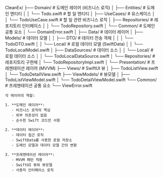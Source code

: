 CleanEx/
├── Domain/                    # 도메인 레이어 (비즈니스 로직)
│   ├── Entities/             # 도메인 엔티티
│   │   └── Todo.swift        # 할 일 엔티티
│   ├── UseCases/            # 유스케이스
│   │   └── TodoUseCase.swift # 할 일 관련 비즈니스 로직
│   ├── Repositories/        # 레포지토리 인터페이스
│   │   └── TodoRepository.swift
│   └── Common/              # 도메인 공통 요소
│       └── DomainError.swift
│
├── Data/                     # 데이터 레이어
│   ├── Models/              # 데이터 모델
│   │   ├── DTO/            # 데이터 전송 객체
│   │   │   └── TodoDTO.swift
│   │   └── Local/          # 로컬 데이터 모델 (SwiftData)
│   │       └── TodoLocalModel.swift
│   ├── DataSources/        # 데이터 소스
│   │   └── Local/         # 로컬 데이터 소스
│   │       └── TodoLocalDataSource.swift
│   └── Repositories/       # 레포지토리 구현체
│       └── TodoRepositoryImpl.swift
│
└── Presentation/            # 프레젠테이션 레이어 (MVVM)
    ├── Views/              # SwiftUI 뷰
    │   ├── TodoListView.swift
    │   └── TodoDetailView.swift
    ├── ViewModels/        # 뷰모델
    │   ├── TodoListViewModel.swift
    │   └── TodoDetailViewModel.swift
    └── Common/           # 프레젠테이션 공통 요소
        └── ViewError.swift
```
각 레이어의 역할:

1. **도메인 레이어**:
   - 비즈니스 로직의 핵심
   - 외부 의존성이 없음
   - 순수한 Swift 코드만 사용

2. **데이터 레이어**:
   - 데이터 접근 로직
   - SwiftData를 사용한 로컬 저장소
   - 도메인 모델과 데이터 모델 간의 변환

3. **프레젠테이션 레이어**:
   - MVVM 패턴 적용
   - SwiftUI 뷰와 뷰모델
   - 사용자 인터페이스 로직